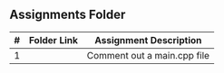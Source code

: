 ##  Assignments Folder

|   #   | Folder Link | Assignment Description |
| :---: | ----------- | ---------------------- |
|  1  |             |    Comment out a main.cpp file                    |
